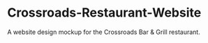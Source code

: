 # Crossroads-Restaurant-Website
A website design mockup for the Crossroads Bar &amp; Grill restaurant. 
